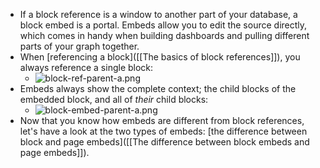- If a block reference is a window to another part of your database, a block embed is a portal. Embeds allow you to edit the source directly, which comes in handy when building dashboards and pulling different parts of your graph together.
- When [referencing a block]([[The basics of block references]]), you always reference a single block:
	- ![block-ref-parent-a.png](../assets/block-ref-parent-a_1642513020954_0.png)
- Embeds always show the complete context; the child blocks of the embedded block, and all of _their_ child blocks:
	- ![block-embed-parent-a.png](../assets/block-embed-parent-a_1642513064930_0.png)
- Now that you know how embeds are different from block references, let's have a look at the two types of embeds: [the difference between block and page embeds]([[The difference between block embeds and page embeds]]).
